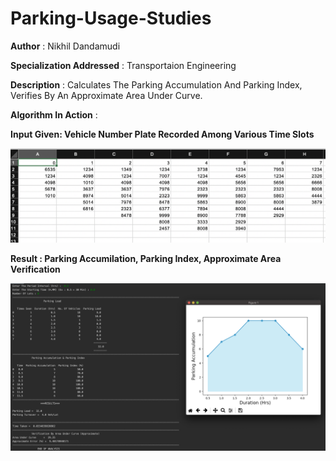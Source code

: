 # Parking-Usage-Studies

**Author** : Nikhil Dandamudi

**Specialization Addressed** : Transportaion Engineering

**Description**    : Calculates The Parking Accumulation And Parking Index, Verifies By An Approximate Area Under Curve.

**Algorithm In Action** :

  **Input Given: Vehicle Number Plate Recorded Among Various Time Slots**

![](Utilities/Input.png)

  **Result : Parking Accumilation, Parking Index, Approximate Area Verification**

![](Utilities/Results.png)
